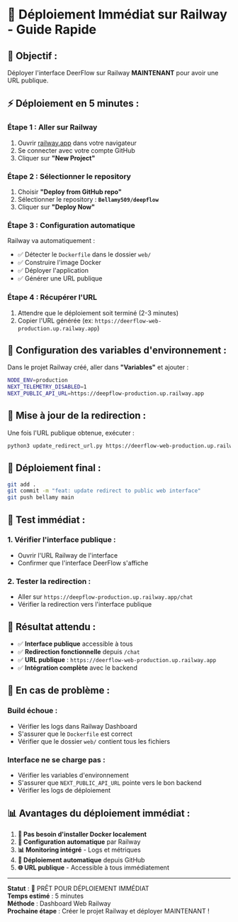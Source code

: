 # 🚀 Déploiement Immédiat sur Railway - Guide Rapide

## 🎯 **Objectif :**
Déployer l'interface DeerFlow sur Railway **MAINTENANT** pour avoir une URL publique.

## ⚡ **Déploiement en 5 minutes :**

### **Étape 1 : Aller sur Railway**
1. Ouvrir [railway.app](https://railway.app) dans votre navigateur
2. Se connecter avec votre compte GitHub
3. Cliquer sur **"New Project"**

### **Étape 2 : Sélectionner le repository**
1. Choisir **"Deploy from GitHub repo"**
2. Sélectionner le repository : **`Bellamy509/deepflow`**
3. Cliquer sur **"Deploy Now"**

### **Étape 3 : Configuration automatique**
Railway va automatiquement :
- ✅ Détecter le `Dockerfile` dans le dossier `web/`
- ✅ Construire l'image Docker
- ✅ Déployer l'application
- ✅ Générer une URL publique

### **Étape 4 : Récupérer l'URL**
1. Attendre que le déploiement soit terminé (2-3 minutes)
2. Copier l'URL générée (ex: `https://deerflow-web-production.up.railway.app`)

## 🔧 **Configuration des variables d'environnement :**

Dans le projet Railway créé, aller dans **"Variables"** et ajouter :

```bash
NODE_ENV=production
NEXT_TELEMETRY_DISABLED=1
NEXT_PUBLIC_API_URL=https://deepflow-production.up.railway.app
```

## 🔄 **Mise à jour de la redirection :**

Une fois l'URL publique obtenue, exécuter :

```bash
python3 update_redirect_url.py https://deerflow-web-production.up.railway.app
```

## 🚀 **Déploiement final :**

```bash
git add .
git commit -m "feat: update redirect to public web interface"
git push bellamy main
```

## 🧪 **Test immédiat :**

### **1. Vérifier l'interface publique :**
- Ouvrir l'URL Railway de l'interface
- Confirmer que l'interface DeerFlow s'affiche

### **2. Tester la redirection :**
- Aller sur `https://deepflow-production.up.railway.app/chat`
- Vérifier la redirection vers l'interface publique

## 🎯 **Résultat attendu :**

- ✅ **Interface publique** accessible à tous
- ✅ **Redirection fonctionnelle** depuis `/chat`
- ✅ **URL publique** : `https://deerflow-web-production.up.railway.app`
- ✅ **Intégration complète** avec le backend

## 🚨 **En cas de problème :**

### **Build échoue :**
- Vérifier les logs dans Railway Dashboard
- S'assurer que le `Dockerfile` est correct
- Vérifier que le dossier `web/` contient tous les fichiers

### **Interface ne se charge pas :**
- Vérifier les variables d'environnement
- S'assurer que `NEXT_PUBLIC_API_URL` pointe vers le bon backend
- Vérifier les logs de déploiement

## 📊 **Avantages du déploiement immédiat :**

1. **🚀 Pas besoin d'installer Docker localement**
2. **🔧 Configuration automatique** par Railway
3. **📊 Monitoring intégré** - Logs et métriques
4. **🔄 Déploiement automatique** depuis GitHub
5. **🌐 URL publique** - Accessible à tous immédiatement

---

**Statut** : 🚀 PRÊT POUR DÉPLOIEMENT IMMÉDIAT  
**Temps estimé** : 5 minutes  
**Méthode** : Dashboard Web Railway  
**Prochaine étape** : Créer le projet Railway et déployer MAINTENANT !
